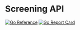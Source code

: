 # Screening API

[![Go Reference](https://pkg.go.dev/badge/github.com/synapsecns/sanguine/contrib/screener-api.svg)](https://pkg.go.dev/github.com/synapsecns/sanguine/contrib/screener-api)
[![Go Report Card](https://goreportcard.com/badge/github.com/synapsecns/sanguine/contrib/screener-api)](https://goreportcard.com/report/github.com/synapsecns/sanguine/contrib/screener-api)
